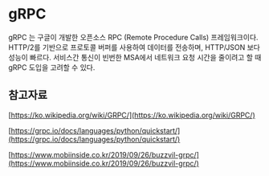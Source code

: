 # gRPC

gRPC 는 구글이 개발한 오픈소스 RPC (Remote Procedure Calls) 프레임워크이다. HTTP/2를 기반으로 프로토콜 버퍼를 사용하여 데이터를 전송하며, HTTP/JSON 보다 성능이 빠르다.
서비스간 통신이 빈번한 MSA에서 네트워크 요청 시간을 줄이려고 할 때 gRPC 도입을 고려할 수 있다.



## 참고자료
[https://ko.wikipedia.org/wiki/GRPC/](https://ko.wikipedia.org/wiki/GRPC/)

[https://grpc.io/docs/languages/python/quickstart/](https://grpc.io/docs/languages/python/quickstart/)

[https://www.mobiinside.co.kr/2019/09/26/buzzvil-grpc/](https://www.mobiinside.co.kr/2019/09/26/buzzvil-grpc/)

